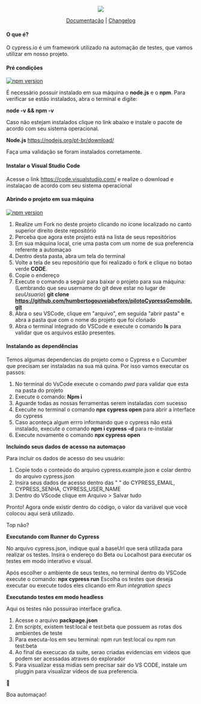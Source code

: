<p align ="center">
  <img src="https://cloud.githubusercontent.com/assets/1268976/20607953/d7ae489c-b24a-11e6-9cc4-91c6c74c5e88.png"/>
</p>

<p align="center">
  <a href="https://on.cypress.io">Documentação</a> |
  <a href="https://on.cypress.io/changelog">Changelog</a>

<p>

<h4> O que é?</h4>

O cypress.io é um framework utilizado na automação de testes, que vamos utilizar em nosso projeto.

</p>

<p>

<h4> Pré condições </h4>

[![npm version](https://badge.fury.io/js/npm.svg)](https://badge.fury.io/js/npm)

É necessário possuir instalado em sua máquina o **node.js** e o **npm**.
Para verificar se estão instalados, abra o terminal e digite:

**node -v && npm -v**

Caso não estejam instalados clique no link abaixo e instale o pacote de acordo com seu sistema operacional.

**Node.js**
https://nodejs.org/pt-br/download/

Faça uma validação se foram instalados corretamente.

<h4> Instalar o Visual Studio Code </h4>

Acesse o link https://code.visualstudio.com/ e realize o download e instalaçao de acordo com seu sistema operacional

<h4> Abrindo o projeto em sua máquina </h4>

[![npm version](https://badge.fury.io/js/cypress.svg)](https://badge.fury.io/js/cypress)

1. Realize um Fork no deste projeto clicando no ícone localizado no canto superior direito deste repositório
2. Perceba que agora este projeto está na lista de seus repositórios
3. Em sua máquina local, crie uma pasta com um nome de sua preferencia referente a automaçao
4. Dentro desta pasta, abra um tela do terminal
5. Volte a tela de seu repositório que foi realizado o fork e clique no botao verde **CODE**.
6. Copie o endereço
7. Execute o comando a seguir para baixar o projeto para sua máquina: (Lembrando que seu username do git deve estar no lugar de _seuUsuario_)              **git clone https://github.com/humbertogouveiabefore/pilotoCypressGemobile.git**
8. Abra o seu VSCode, clique em "arquivo", em seguida "abrir pasta" e abra a pasta que com o nome do projeto que foi clonado
9. Abra o terminal integrado do VSCode e execute o comando **ls** para validar que os arquivos estão presentes.

<h4> Instalando as dependências </h4>

Temos algumas dependencias do projeto como o Cypress e o Cucumber que precisam ser instaladas na sua má
quina. Por isso vamos executar os passos:

1. No terminal do VsCode execute o comando _pwd_ para validar que esta na pasta do projeto
2. Execute o comando: **Npm i**
3. Aguarde todas as nossas ferramentas serem instaladas com sucesso
4. Execuite no terminal o comando **npx cypress open** para abrir a interface do cypress
5. Caso aconteça algum errro informando que o cypress não está instalado, execute o comando **npm i cypress -d** para re-instalar
6. Execute novamente o comando **npx cypress open**

**Incluindo seus dados de acesso na automaçao**

Para incluir os dados de acesso do seu usuário:
1. Copie todo o conteúdo do arquivo cypress.example.json e colar dentro do arquivo cypress.json
2. Insira seus dados de acesso dentro das " " do CYPRESS_EMAIL, CYPRESS_SENHA, CYPRESS_USER_NAME
3. Dentro do VScode clique em Arquivo > Salvar tudo

Pronto! Agora onde existir dentro do código, o valor da variável que você colocou aqui será utilizado.

Top não?

**Executando com Runner do Cypress**

No arquivo cypress.json, indique qual a baseUrl que será utilizada para realizar os testes.
Insira o endereço do Beta ou Localhost para executar os testes em modo interativo e visual.

Após escolher o ambiente de seus testes, no terminal dentro do VSCode execute o comando: **npx cypress run**
Escolha os testes que deseja executar ou execute todos eles clicando em _Run integration specs_

**Executando testes em modo headless**

Aqui os testes não possuirao interface grafica.

1. Acesse o arquivo **packpage.json**
2. Em _scripts_, existem test:local e test:beta que possuem as rotas dos ambientes de teste
3. Para executa-los em seu terminal: npm run test:local ou npm run test:beta
4. Ao final da execucao da suite, serao criadas evidencias em videos que podem ser acessadas atraves do explorador
5. Para visualizar essa midias sem precisar sair do VS CODE, instale um pluggin para visualizar vídeos de sua preferencia.

🚀

</p>

Boa automaçao!
